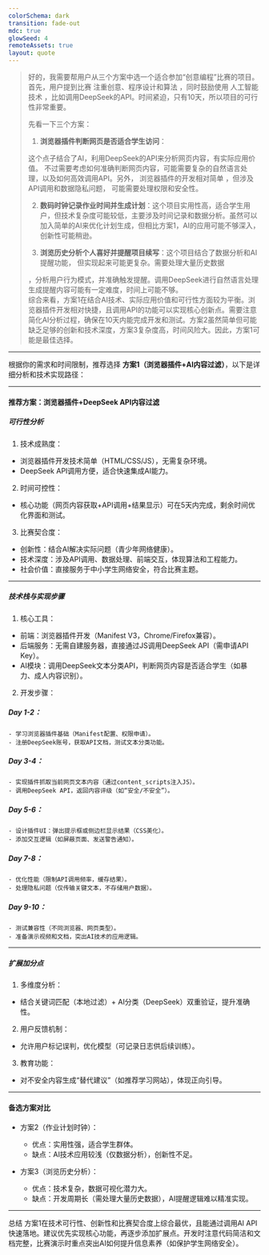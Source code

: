 ```yaml
---
colorSchema: dark
transition: fade-out
mdc: true
glowSeed: 4
remoteAssets: true
layout: quote
---
```


<blockquote 
  v-click
  v-after
  class="important-p-5 important-border-rounded-3xl important-color-coolgray"
  v-motion
  :initial="{ x: -1800 }"
  :enter="{ x: 0 }"
  :leave="{ x: 1800 }"
>
<div v-mark.box.blue="2">
好的，我需要帮用户从三个方案中选一个适合参加“创意编程”比赛的项目。首先，用户提到比赛
<span v-mark="{ at:3, color:'#06b6d4', opacity: 1}">
注重创意、程序设计和算法
</span>
，同时鼓励使用
<span v-mark="{ at:3, color:'#06b6d4', opacity:1 }">
人工智能技术
</span>
，比如调用DeepSeek的API。时间紧迫，只有10天，所以项目的可行性非常重要。

先看一下三个方案：
</div>
<div v-mark.box.orange="4">

1. **浏览器插件判断网页是否适合学生访问**：
<span v-mark.highlight="{ at:5, color:'#22c55e', opacity: 0.3 }">
这个点子结合了AI，利用DeepSeek的API来分析网页内容，有实际应用价值。
</span>不过需要考虑如何准确判断网页内容，可能需要复杂的自然语言处理，以及如何高效调用API。另外，<span v-mark.highlight="{ at:5, color:'#22c55e', opacity: 0.3 }">
浏览器插件的开发相对简单
</span>，但涉及API调用和数据隐私问题，<span v-mark.highlight="{ at:5, color:'#ef4444', opacity: 0.4 }">
可能需要处理权限和安全性。
</span>

2. **数码时钟记录作业时间并生成计划**：这个项目<span v-mark.highlight="{ at:5, color:'#22c55e', opacity: 0.3 }">实用性高，适合学生用户</span>，但技术复杂度可能较低，主要涉及时间记录和数据分析。虽然可以加入简单的AI来优化计划生成，但相比方案1，<span v-mark.highlight="{ at:5, color:'#ef4444', opacity: 0.4 }">AI的应用可能不够深入，创新性可能稍逊。</span>

3. **浏览历史分析个人喜好并提醒项目续写**：这个项目<span v-mark.highlight="{ at:5, color:'#22c55e', opacity: 0.3 }">结合了数据分析和AI提醒功能</span>，<span v-mark.highlight="{ at:5, color:'#ef4444', opacity: 0.4 }">
但实现起来可能更复杂。需要处理大量历史数据
</span>
，分析用户行为模式，并准确触发提醒。<span v-mark.highlight="{ at:5, color:'#ef4444', opacity: 0.4 }">调用DeepSeek进行自然语言处理生成提醒内容可能有一定难度，时间上可能不够。</span>

</div>
<div v-mark.box.lime="6">
综合来看，方案1在结合AI技术、实际应用价值和可行性方面较为平衡。浏览器插件开发相对快捷，且调用API的功能可以实现核心创新点。需要注意简化AI分析过程，确保在10天内能完成开发和测试。方案2虽然简单但可能缺乏足够的创新和技术深度，方案3复杂度高，时间风险大。<span v-mark.circle="{ at:7, color:'#f9a8d4' }">因此，方案1可能是最佳选择。</span>
</div>
</blockquote>

---

<main
class="text-size-sm" >
根据你的需求和时间限制，推荐选择 <b>方案1（浏览器插件+AI内容过滤）</b>，以下是详细分析和技术实现路径：

***

#### **推荐方案：浏览器插件+DeepSeek API内容过滤**
##### **可行性分析**
1. 技术成熟度：
  - 浏览器插件开发技术简单（HTML/CSS/JS），无需复杂环境。
  - DeepSeek API调用方便，适合快速集成AI能力。

2. 时间可控性：
  - 核心功能（网页内容获取+API调用+结果显示）可在5天内完成，剩余时间优化界面和测试。

3. 比赛契合度：
  - 创新性：结合AI解决实际问题（青少年网络健康）。
  - 技术深度：涉及API调用、数据处理、前端交互，体现算法和工程能力。
  - 社会价值：直接服务于中小学生网络安全，符合比赛主题。
***
##### **技术栈与实现步骤**
1. 核心工具：
  - 前端：浏览器插件开发（Manifest V3，Chrome/Firefox兼容）。
  - 后端服务：无需自建服务器，直接通过JS调用DeepSeek API（需申请API Key）。
  - AI模块：调用DeepSeek文本分类API，判断网页内容是否适合学生（如暴力、成人内容识别）。

2. 开发步骤：
  ##### Day 1-2：
    - 学习浏览器插件基础（Manifest配置、权限申请）。
    - 注册DeepSeek账号，获取API文档，测试文本分类功能。
  ##### Day 3-4：
    - 实现插件抓取当前网页文本内容（通过content_scripts注入JS）。
    - 调用DeepSeek API，返回内容评级（如“安全/不安全”）。
  ##### Day 5-6：
    - 设计插件UI：弹出提示框或侧边栏显示结果（CSS美化）。
    - 添加交互逻辑（如屏蔽页面、发送警告通知）。
  ##### Day 7-8：
    - 优化性能（限制API调用频率，缓存结果）。
    - 处理隐私问题（仅传输关键文本，不存储用户数据）。
  ##### Day 9-10：
    - 测试兼容性（不同浏览器、网页类型）。
    - 准备演示视频和文档，突出AI技术的应用逻辑。
***
##### 扩展加分点
1. 多维度分析：
  - 结合关键词匹配（本地过滤）+ AI分类（DeepSeek）双重验证，提升准确性。

2. 用户反馈机制：
  - 允许用户标记误判，优化模型（可记录日志供后续训练）。

3. 教育功能：
  - 对不安全内容生成“替代建议”（如推荐学习网站），体现正向引导。

***
#### 备选方案对比
  - 方案2（作业计划时钟）：
    - 优点：实用性强，适合学生群体。
    - 缺点：AI技术应用较浅（仅数据分析），创新性不足。

  - 方案3（浏览历史分析）：
    - 优点：技术复杂，数据可视化潜力大。
    - 缺点：开发周期长（需处理大量历史数据），AI提醒逻辑难以精准实现。

***

总结
方案1在技术可行性、创新性和比赛契合度上综合最优，且能通过调用AI API快速落地。建议优先实现核心功能，再逐步添加扩展点。开发时注意代码简洁和文档完整，比赛演示时重点突出AI如何提升信息素养（如保护学生网络安全）。
</main>